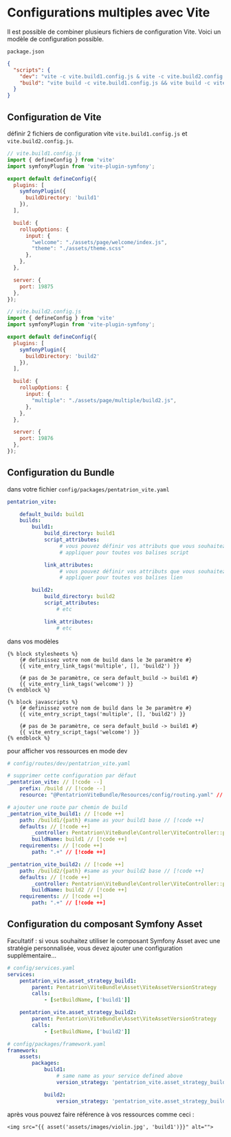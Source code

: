 
# Configurations multiples avec Vite

Il est possible de combiner plusieurs fichiers de configuration Vite. Voici un modèle de configuration possible.


`package.json`
```json
{
  "scripts": {
    "dev": "vite -c vite.build1.config.js & vite -c vite.build2.config.js",
    "build": "vite build -c vite.build1.config.js && vite build -c vite.build2.config.js"
  }
}
```

## Configuration de Vite

définir 2 fichiers de configuration vite `vite.build1.config.js` et `vite.build2.config.js`.

```js
// vite.build1.config.js
import { defineConfig } from 'vite'
import symfonyPlugin from 'vite-plugin-symfony';

export default defineConfig({
  plugins: [
    symfonyPlugin({
      buildDirectory: 'build1'
    }),
  ],

  build: {
    rollupOptions: {
      input: {
        "welcome": "./assets/page/welcome/index.js",
        "theme": "./assets/theme.scss"
      },
    },
  },

  server: {
    port: 19875
  },
});
```

```js
// vite.build2.config.js
import { defineConfig } from 'vite'
import symfonyPlugin from 'vite-plugin-symfony';

export default defineConfig({
  plugins: [
    symfonyPlugin({
      buildDirectory: 'build2'
    }),
  ],

  build: {
    rollupOptions: {
      input: {
        "multiple": "./assets/page/multiple/build2.js",
      },
    },
  },

  server: {
    port: 19876
  },
});
```

## Configuration du Bundle

dans votre fichier `config/packages/pentatrion_vite.yaml`

```yaml
pentatrion_vite:

    default_build: build1
    builds:
        build1:
            build_directory: build1
            script_attributes:
                 # vous pouvez définir vos attributs que vous souhaitez
                 # appliquer pour toutes vos balises script

            link_attributes:
                 # vous pouvez définir vos attributs que vous souhaitez
                 # appliquer pour toutes vos balises lien

        build2:
            build_directory: build2
            script_attributes:
                # etc

            link_attributes:
                # etc

```

dans vos modèles

```twig
{% block stylesheets %}
    {# definissez votre nom de build dans le 3e paramètre #}
    {{ vite_entry_link_tags('multiple', [], 'build2') }}

    {# pas de 3e paramètre, ce sera default_build -> build1 #}
    {{ vite_entry_link_tags('welcome') }}
{% endblock %}

{% block javascripts %}
    {# definissez votre nom de build dans le 3e paramètre #}
    {{ vite_entry_script_tags('multiple', [], 'build2') }}

    {# pas de 3e paramètre, ce sera default_build -> build1 #}
    {{ vite_entry_script_tags('welcome') }}
{% endblock %}
```

pour afficher vos ressources en mode dev

```yaml
# config/routes/dev/pentatrion_vite.yaml

# supprimer cette configuration par défaut
_pentatrion_vite: // [!code --]
    prefix: /build // [!code --]
    resource: "@PentatrionViteBundle/Resources/config/routing.yaml" // [!code --]

# ajouter une route par chemin de build
_pentatrion_vite_build1: // [!code ++]
    path: /build1/{path} #same as your build1 base // [!code ++]
    defaults: // [!code ++]
        _controller: Pentatrion\ViteBundle\Controller\ViteController::proxyBuild // [!code ++]
        buildName: build1 // [!code ++]
    requirements: // [!code ++]
        path: ".+" // [!code ++]

_pentatrion_vite_build2: // [!code ++]
    path: /build2/{path} #same as your build2 base // [!code ++]
    defaults: // [!code ++]
        _controller: Pentatrion\ViteBundle\Controller\ViteController::proxyBuild // [!code ++]
        buildName: build2 // [!code ++]
    requirements: // [!code ++]
        path: ".+" // [!code ++]
```

## Configuration du composant Symfony Asset

Facultatif : si vous souhaitez utiliser le composant Symfony Asset avec une stratégie personnalisée, vous devez ajouter une configuration supplémentaire...

```yaml
# config/services.yaml
services:
    pentatrion_vite.asset_strategy_build1:
        parent: Pentatrion\ViteBundle\Asset\ViteAssetVersionStrategy
        calls:
            - [setBuildName, ['build1']]

    pentatrion_vite.asset_strategy_build2:
        parent: Pentatrion\ViteBundle\Asset\ViteAssetVersionStrategy
        calls:
            - [setBuildName, ['build2']]
```

```yaml
# config/packages/framework.yaml
framework:
    assets:
        packages:
            build1:
                # same name as your service defined above
                version_strategy: 'pentatrion_vite.asset_strategy_build1'

            build2:
                version_strategy: 'pentatrion_vite.asset_strategy_build2'

```

après vous pouvez faire référence à vos ressources comme ceci :
```twig
<img src="{{ asset('assets/images/violin.jpg', 'build1')}}" alt="">
```
